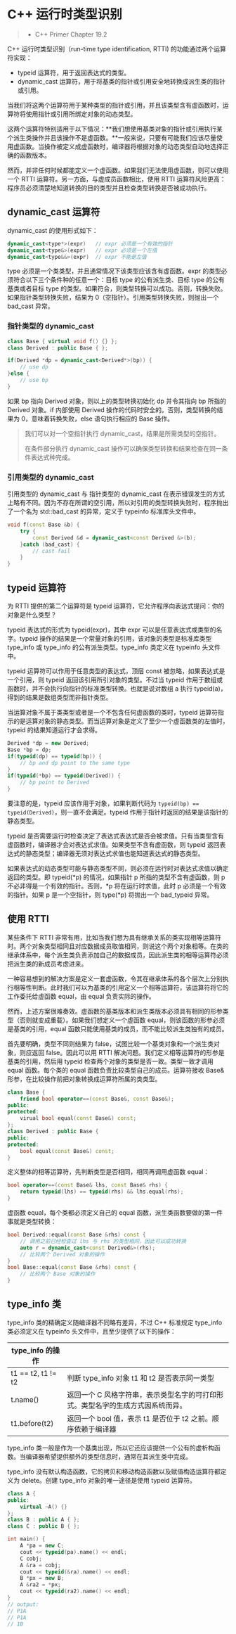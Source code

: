 # C++ 运行时类型识别

> - C++ Primer Chapter 19.2

C++ 运行时类型识别（run-time type identification, RTTI) 的功能通过两个运算符实现：

- typeid 运算符，用于返回表达式的类型。
- dynamic_cast 运算符，用于将基类的指针或引用安全地转换成派生类的指针或引用。

当我们将这两个运算符用于某种类型的指针或引用，并且该类型含有虚函数时，运算符将使用指针或引用所绑定对象的动态类型。

这两个运算符特别适用于以下情况：**我们想使用基类对象的指针或引用执行某个派生类操作并且该操作不是虚函数。**一般来说，只要有可能我们应该尽量使用虚函数。当操作被定义成虚函数时，编译器将根据对象的动态类型自动地选择正确的函数版本。

然而，并非任何时候都能定义一个虚函数。如果我们无法使用虚函数，则可以使用一个 RTTI 运算符。另一方面，与虚成员函数相比，使用 RTTI 运算符风险更高：程序员必须清楚地知道转换的目的类型并且检查类型转换是否被成功执行。

## dynamic_cast 运算符

dynamic_cast 的使用形式如下：

```c++
dynamic_cast<type*>(expr)   // expr 必须是一个有效的指针
dynamic_cast<type&>(expr)   // expr 必须是一个左值
dynamic_cast<type&&>(expr)  // expr 不能是左值
```

type 必须是一个类类型，并且通常情况下该类型应该含有虚函数。expr 的类型必须符合以下三个条件种的任意一个：目标 type 的公有派生类、目标 type 的公有基类或者目标 type 的类型。如果符合，则类型转换可以成功。否则，转换失败。如果指针类型转换失败，结果为 0（空指针）。引用类型转换失败，则抛出一个 bad_cast 异常。

### 指针类型的 dynamic_cast

```c++
class Base { virtual void f() {} };
class Derived : public Base { };

if(Derived *dp = dynamic_cast<Derived*>(bp)) {
    // use dp
}else {
    // use bp
}
```

如果 bp 指向 Derived 对象，则以上的类型转换初始化 dp 并令其指向 bp 所指的 Derived 对象。if 内部使用 Derived 操作的代码时安全的。否则，类型转换的结果为 0，意味着转换失败，else 语句执行相应的 Base 操作。

> 我们可以对一个空指针执行 dynamic_cast，结果是所需类型的空指针。
>
> 在条件部分执行 dynamic_cast 操作可以确保类型转换和结果检查在同一条件表达式种完成。

### 引用类型的 dynamic_cast

引用类型的 dynamic_cast 与 指针类型的 dynamic_cast 在表示错误发生的方式上略有不同。因为不存在所谓的空引用，所以对引用的类型转换失败时，程序抛出了一个名为 std::bad_cast 的异常，定义于 typeinfo 标准库头文件中。

```c++
void f(const Base &b) {
    try {
        const Derived &d = dynamic_cast<const Derived &>(b);
    }catch (bad_cast) {
        // cast fail
    }
}
```

## typeid 运算符

为 RTTI 提供的第二个运算符是 typeid 运算符，它允许程序向表达式提问：你的对象是什么类型？

typeid 表达式的形式为 typeid(expr)，其中 expr 可以是任意表达式或类型的名字。typeid 操作的结果是一个常量对象的引用，该对象的类型是标准库类型 type_info 或 type_info 的公有派生类型。type_info 类定义在 typeinfo 头文件中。

typeid 运算符可以作用于任意类型的表达式，顶层 const 被忽略，如果表达式是一个引用，则 typeid 返回该引用所引对象的类型。不过当 typeid 作用于数组或函数时，并不会执行向指针的标准类型转换。也就是说对数组 a 执行 typeid(a)，得到的结果是数组类型而非指针类型。

当运算对象不属于类类型或者是一个不包含任何虚函数的类时，typeid 运算符指示的是运算对象的静态类型。而当运算对象是定义了至少一个虚函数类的左值时，typeid 的结果知道运行才会求得。

```c++
Derived *dp = new Derived;
Base *bp = dp;
if(typeid(dp) == typeid(bp)) {
    // bp and dp point to the same type
}
if(typeid(*bp) == typeid(Derived)) {
    // bp point to Derived
}
```

要注意的是，typeid 应该作用于对象，如果判断代码为 `typeid(bp) == typeid(Derived)`，则一直不会满足。typeid 作用于指针时返回的结果是该指针的静态类型。

typeid 是否需要运行时检查决定了表达式表达式是否会被求值。只有当类型含有虚函数时，编译器才会对表达式求值。如果类型不含有虚函数，则 typeid 返回表达式的静态类型；编译器无须对表达式求值也能知道表达式的静态类型。

如果表达式的动态类型可能与静态类型不同，则必须在运行时对表达式求值以确定返回的类型。即 typeid(\*p) 的情况，如果指针 p 所指的类型不含有虚函数，则 p 不必非得是一个有效的指针。否则，\*p 将在运行时求值，此时 p 必须是一个有效的指针。如果 p 是一个空指针，则 type(\*p) 将抛出一个 bad_typeid 异常。

## 使用 RTTI

某些条件下 RTTI 非常有用，比如当我们想为具有继承关系的类实现相等运算符时。两个对象类型相同且对应数据成员取值相同，则说这个两个对象相等。在类的继承体系中，每个派生类负责添加自己的数据成员，因此派生类的相等运算符必须把派生类的新成员考虑进来。

一种容易想到的解决方案是定义一套虚函数，令其在继承体系的各个层次上分别执行相等性判断。此时我们可以为基类的引用定义一个相等运算符，该运算符将它的工作委托给虚函数 equal，由 equal 负责实际的操作。

然而，上述方案很难奏效。虚函数的基类版本和派生类版本必须具有相同的形参类型（否则就变成重载）。如果我们想定义一个虚函数 equal，则该函数的形参必须是基类的引用，equal 函数只能使用基类的成员，而不能比较派生类独有的成员。

首先要明确，类型不同则结果为 false，试图比较一个基类对象和一个派生类对象，则应返回 false。因此可以用 RTTI 解决问题。我们定义相等运算符的形参是基类的引用，然后用 typeid 检查两个对象的类型是否一致。类型一致才调用 equal 函数。每个类的 equal 函数负责比较类型自己的成员。运算符接收 Base& 形参，在比较操作前把对象转换成运算符所属的类类型。

```c++
class Base {
    friend bool operator==(const Base&, const Base&);
public:
protected:
    virual bool equal(const Base&) const;
};
class Derived : public Base {
public:
protected:
    bool equal(const Base&) const;
}
```

定义整体的相等运算符，先判断类型是否相同，相同再调用虚函数 equal：

```c++
bool operator==(const Base& lhs, const Base& rhs) {
    return typeid(lhs) == typeid(rhs) && lhs.equal(rhs);
}
```

虚函数 equal，每个类都必须定义自己的 equal 函数，派生类函数要做的第一件事就是类型转换：

```c++
bool Derived::equal(const Base &rhs) const {
    // 调用之前已经检查过 lhs 与 rhs 的类型相同，因此可以成功转换
    auto r = dynamic_cast<const Derived&>(rhs);
    // 比较两个 Derived 对象的操作
}
bool Base::equal(const Base &rhs) const {
    // 比较两个 Base 对象的操作
}
```

## type_info 类

type_info 类的精确定义随编译器不同略有差异，不过 C++ 标准规定 type_info 类必须定义在 typeinfo 头文件中，且至少提供了以下的操作：

| type_info 的操作   |                                                                                 |
| ------------------ | ------------------------------------------------------------------------------- |
| t1 == t2, t1 != t2 | 判断 type_info 对象 t1 和 t2 是否表示同一类型                                   |
| t.name()           | 返回一个 C 风格字符串，表示类型名字的可打印形式。类型名字的生成方式因系统而异。 |
| t1.before(t2)      | 返回一个 bool 值，表示 t1 是否位于 t2 之前。顺序依赖于编译器                    |

type_info 类一般是作为一个基类出现，所以它还应该提供一个公有的虚析构函数。当编译器希望提供额外的类型信息时，通常在其派生类中完成。

type_info 没有默认构造函数，它的拷贝和移动构造函数以及赋值构造运算符都定义为 delete。创建 type_info 对象的唯一途径是使用 typeid 运算符。

```c++
class A {
public:
    virtual ~A() {}
};
class B : public A { };
class C : public B { };

int main() {
    A *pa = new C;
    cout << typeid(pa).name() << endl;
    C cobj;
    A &ra = cobj;
    cout << typeid(&ra).name() << endl;
    B *px = new B;
    A &ra2 = *px;
    cout << typeid(ra2).name() << endl;
}
// output:
// P1A
// P1A
// 1B
```
